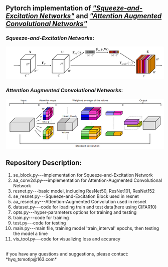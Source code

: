## Pytorch implementation of [*"Squeeze-and-Excitation Networks"*](https://arxiv.org/abs/1709.01507) and [*"Attention Augmented Convolutional Networks"*](https://arxiv.org/abs/1904.09925)

### *Squeeze-and-Excitation Networks*:
![*Squeeze-and-Excitation Networks*](https://github.com/tsmotlp/Attentions-on-Image/blob/master/se.png)
### *Attention Augmented Convolutional Networks*:
![*Attention Augmented Convolutional Networks*](https://github.com/tsmotlp/Attentions-on-Image/blob/master/aa.png)
## Repository Description:
1. se_block.py---implementation for Squeeze-and-Excitation Network</br>
2. aa_conv2d.py---implementation for Attention-Augmented Convolutional Network</br>
3. resnet.py---basic model, including ResNet50, ResNet101, ResNet152</br>
4. se_resnet.py---Squeeze-and-Excitation Block used in resnet</br>
5. aa_resnet.py---Attention-Augmented Convolution used in resnet</br>
6. dataset.py---code for loading train and test data(here using CIFAR10)</br>
7. opts.py---hyper-parameters options for training and testing</br>
8. train.py---code for training</br>
9. test.py---code for testing</br>
10. main.py---main file, training model 'train_interval' epochs, then testing the model a time</br>
11. vis_tool.py---code for visualizing loss and accuracy
</br>
if you have any questions and suggestions, please contact: *hyq_tsmotlp@163.com*
